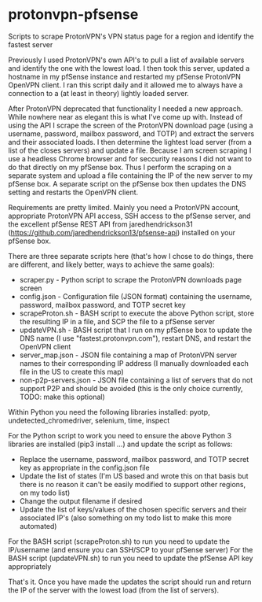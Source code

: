 # protonvpn-pfsense
Scripts to scrape ProtonVPN's VPN status page for a region and identify the fastest server

Previously I used ProtonVPN's own API's to pull a list of available servers and identify the one with the lowest load. I then took this server, updated a hostname in my pfSense instance and restarted my pfSense ProtonVPN OpenVPN client. I ran this script daily and it allowed me to always have a connection to a (at least in theory) lightly loaded server.

After ProtonVPN deprecated that functionality I needed a new approach. While nowhere near as elegant this is what I've come up with. Instead of using the API I scrape the screen of the ProtonVPN download page (using a username, password, mailbox password, and TOTP) and extract the servers and their associated loads. I then determine the lightest load server (from a list of the closes servers) and update a file. Because I am screen scraping I use a headless Chrome browser and for seccurity reasons I did not want to do that directly on my pfSense box. Thus I perform the scraping on a separate system and upload a file containing the IP of the new server to my pfSense box. A separate script on the pfSense box then updates the DNS setting and restarts the OpenVPN client.

Requirements are pretty limited. Mainly you need a ProtonVPN account, appropriate ProtonVPN API access, SSH access to the pfSense server, and the excellent pfSense REST API from jaredhendrickson31 (https://github.com/jaredhendrickson13/pfsense-api) installed on your pfSense box.

There are three separate scripts here (that's how I chose to do things, there are different, and likely better, ways to achieve the same goals):
 * scraper.py - Python script to scrape the ProtonVPN downloads page screen
 * config.json - Configuration file (JSON format) containing the username, password, mailbox password, and TOTP secret key
 * scrapeProton.sh - BASH script to execute the above Python script, store the resulting IP in a file, and SCP the file to a pfSense server
 * updateVPN.sh - BASH script that I run on my pfSense box to update the DNS name (I use "fastest.protonvpn.com"), restart DNS, and restart the OpenVPN client
 * server_map.json - JSON file containing a map of ProtonVPN server names to their corresponding IP address (I manually downloaded each file in the US to create this map)
 * non-p2p-servers.json - JSON file containing a list of servers that do not support P2P and should be avoided (this is the only choice currently, TODO: make this optional)

Within Python you need the following libraries installed: pyotp, undetected_chromedriver, selenium, time, inspect

For the Python script to work you need to ensure the above Python 3 libraries are installed (pip3 install ...) and update the script as follows:
 * Replace the username, password, mailbox password, and TOTP secret key as appropriate in the config.json file
 * Update the list of states (I'm US based and wrote this on that basis but there is no reason it can't be easily modified to support other regions, on my todo list)
 * Change the output filename if desired
 * Update the list of keys/values of the chosen specific servers and their associated IP's (also something on my todo list to make this more automated)

For the BASH script (scrapeProton.sh) to run you need to update the IP/username (and ensure you can SSH/SCP to your pfSense server)
For the BASH script (updateVPN.sh) to run you need to update the pfSense API key appropriately

That's it. Once you have made the updates the script should run and return the IP of the server with the lowest load (from the list of servers).

